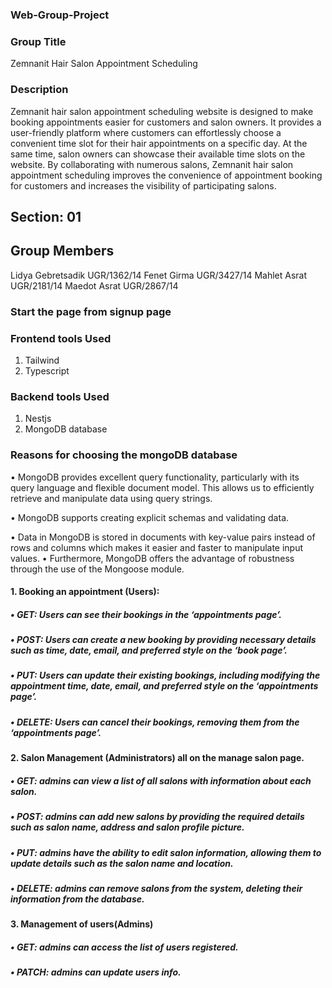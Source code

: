 ### Web-Group-Project 
### Group Title 
Zemnanit Hair Salon Appointment Scheduling 
### Description 
Zemnanit hair salon appointment scheduling website is designed to make booking appointments easier for customers and salon owners. It provides a user-friendly platform where customers can effortlessly choose a convenient time slot for their hair appointments on a specific day. At the same time, salon owners can showcase their available time slots on the website. By collaborating with numerous salons, Zemnanit hair salon appointment scheduling improves the convenience of appointment booking for customers and increases the visibility of participating salons. 
## Section: 01 
## Group Members 
Lidya Gebretsadik UGR/1362/14 
Fenet Girma UGR/3427/14 
Mahlet Asrat UGR/2181/14 
Maedot Asrat UGR/2867/14 


### Start the page from signup page
### Frontend tools Used 
1. Tailwind 
2. Typescript 
 
### Backend tools Used 
1. Nestjs 
2. MongoDB database

   
### Reasons for choosing the mongoDB database  
• MongoDB provides excellent query functionality, particularly with its query language and flexible document model. This allows us to efficiently retrieve and manipulate data using query strings. 
 
• MongoDB supports creating explicit schemas and validating data. 
 
• Data in MongoDB is stored in documents with key-value pairs instead of rows and columns which makes it easier and faster to manipulate input values. 
• Furthermore, MongoDB offers the advantage of robustness through the use of the Mongoose module.  

 
#### 1. Booking an appointment (Users): 
##### • GET: Users can see their bookings in the ‘appointments page’. 
##### • POST: Users can create a new booking by providing necessary details such as time, date, email, and preferred style on the ‘book page’. 
##### • PUT: Users can update their existing bookings, including modifying the appointment time, date, email, and preferred style on the ‘appointments page’. 
##### • DELETE: Users can cancel their bookings, removing them from the ‘appointments page’. 
 
#### 2. Salon Management (Administrators) all on the manage salon page. 
##### • GET:  admins can view a list of all salons with information about each salon. 
##### • POST: admins can add new salons by providing the required details such as salon name, address and salon profile picture. 
##### • PUT:  admins have the ability to edit salon information, allowing them to update details such as the salon name and location. 
##### • DELETE:  admins can remove salons from the system, deleting their information from the database. 
#### 3. Management of users(Admins) 
##### • GET: admins can access the list of users registered. 
##### • PATCH: admins can update users info.
